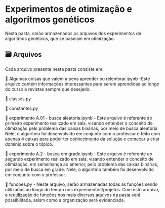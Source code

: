 # Experimentos de otimização e algoritmos genéticos

Nesta pasta, serão armazenados os arquivos dos experimentos de algoritmos genéticos, que se baseiam em otimização.

## 🗃 Arquivos
Cada arquivo presente nesta pasta consiste em:

📁 Algumas coisas que valem a pena aprender ou relembrar.ipynb -Este arquivo contém informações interessantes para serem aprendidas ao longo do curso e revistas sempre que desejado.

📂 classes.py 

📂 constantes.py 

📁 experimento A.01 - busca aleatoria.ipynb - Este arquivo é referente ao primeiro experimento realizado em sala, visando entender o conceito de otimização pelo problema das caixas binárias, por meio de busca aleatória. Nele, o algoritmo foi desenvolvido em conjunto com o professor e feito com apenas 4 caixas para poder ter conhecimento da solução e começar a criar domínio sobre o tópico.

📁 experimento A.2 - busca em grade.ipynb - Este arquivo é referente ao segundo experimento realizado em sala, visando entender o conceito de otimização, em semelhança ao anterior, pelo problema das caixas binárias, por meio de busca em grade. Nele, o algoritmo também foi desenvolvido em conjunto com o professor.

📂 funcoes.py - Neste arquivo, serão armazenadas todas as funções sendo utilizadas ao longo do tempo nos experimentos/projetos. Com este arquivo, a reutilização de funções nos mais diversos aquivos da pasta será possibilitada, asism como a organização será evidenciada.